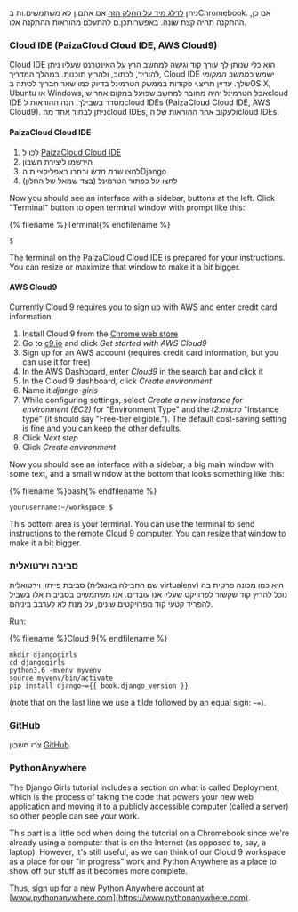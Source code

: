 ניתן [ לדלג מיד על החלק הזה](http://tutorial.djangogirls.org/en/installation/#install-python) אם אתם.ן לא משתמשים.ות בChromebook. אם כן, ההתקנה תהיה קצת שונה. באפשרותכן.ם להתעלם מהוראות ההתקנה אלו.

### Cloud IDE (PaizaCloud Cloud IDE, AWS Cloud9)

Cloud IDE הוא כלי שנותן לך עורך קוד וגישה למחשב הרץ על האינטרנט שעליו ניתן להוריד, לכתוב, ולהריץ תוכנות. במהלך המדריך, Cloud IDE ישמש כ*מחשב המקומי* שלך. עדיין תריצ.י פקודות בממשק הטרמינל בדיוק כמו שאר חבריך לכיתה בOS X, Ubuntu או Windows, אבל הטרמינל יהיה מחובר למחשב שפועל במקום אחר שcloud IDE מסדר בשבילך. הנה ההוראות לcloud IDEs (PaizaCloud Cloud IDE, AWS Cloud9). ניתן לבחור אחד מהcloud IDEs, ולעקוב אחר ההוראות של הcloud IDEs.

#### PaizaCloud Cloud IDE

1. לכו ל [PaizaCloud Cloud IDE](https://paiza.cloud/)
2. הירשמו ליצירת חשבון
3. לחצו *שרת חדש* ובחרו באפליקציית הDjango
4. לחצו על כפתור הטרמינל (בצד שמאל של החלון)

Now you should see an interface with a sidebar, buttons at the left. Click "Terminal" button to open terminal window with prompt like this:

{% filename %}Terminal{% endfilename %}

    $
    

The terminal on the PaizaCloud Cloud IDE is prepared for your instructions. You can resize or maximize that window to make it a bit bigger.

#### AWS Cloud9

Currently Cloud 9 requires you to sign up with AWS and enter credit card information.

1. Install Cloud 9 from the [Chrome web store](https://chrome.google.com/webstore/detail/cloud9/nbdmccoknlfggadpfkmcpnamfnbkmkcp)
2. Go to [c9.io](https://c9.io) and click *Get started with AWS Cloud9*
3. Sign up for an AWS account (requires credit card information, but you can use it for free)
4. In the AWS Dashboard, enter *Cloud9* in the search bar and click it
5. In the Cloud 9 dashboard, click *Create environment*
6. Name it *django-girls*
7. While configuring settings, select *Create a new instance for environment (EC2)* for "Environment Type" and the *t2.micro* "Instance type" (it should say "Free-tier eligible."). The default cost-saving setting is fine and you can keep the other defaults.
8. Click *Next step*
9. Click *Create environment*

Now you should see an interface with a sidebar, a big main window with some text, and a small window at the bottom that looks something like this:

{% filename %}bash{% endfilename %}

    yourusername:~/workspace $
    

This bottom area is your terminal. You can use the terminal to send instructions to the remote Cloud 9 computer. You can resize that window to make it a bit bigger.

### סביבה וירטואלית

סביבת פייתון וירטואלית (שם החבילה באנגלית virtualenv) היא כמו מכונה פרטית בה נוכל להריץ קוד שקשור לפרוייקט שעליו אנו עובדים. אנו משתמשים בסביבות אלו בשביל להפריד קטעי קוד מפרויקטים שונים, על מנת לא לערבב ביניהם.

Run:

{% filename %}Cloud 9{% endfilename %}

    mkdir djangogirls
    cd djangogirls
    python3.6 -mvenv myvenv
    source myvenv/bin/activate
    pip install django~={{ book.django_version }}
    

(note that on the last line we use a tilde followed by an equal sign: `~=`).

### GitHub

צרו חשבון [GitHub](https://github.com).

### PythonAnywhere

The Django Girls tutorial includes a section on what is called Deployment, which is the process of taking the code that powers your new web application and moving it to a publicly accessible computer (called a server) so other people can see your work.

This part is a little odd when doing the tutorial on a Chromebook since we're already using a computer that is on the Internet (as opposed to, say, a laptop). However, it's still useful, as we can think of our Cloud 9 workspace as a place for our "in progress" work and Python Anywhere as a place to show off our stuff as it becomes more complete.

Thus, sign up for a new Python Anywhere account at [www.pythonanywhere.com](https://www.pythonanywhere.com).